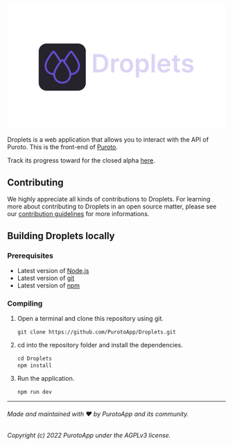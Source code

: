 <p align="center">
  <img src=".github/media/Droplets.png" alt="Readme logo"/>
</p>

Droplets is a web application that allows you to interact with the API of Puroto. This is the front-end of [Puroto](https://puroto.net).

Track its progress toward for the closed alpha [here](https://github.com/PurotoApp/Droplets/milestone/1).

## Contributing

We highly appreciate all kinds of contributions to Droplets. For learning more about contributing to Droplets in an open source matter, please see our [contribution guidelines](https://github.com/PurotoApp/Droplets/blob/master/.github/CONTRIBUTING.md) for more informations.

## Building Droplets locally

### Prerequisites

- Latest version of [Node.js](https://nodejs.org/)
- Latest version of [git](https://git-scm.com/)
- Latest version of [npm](https://www.npmjs.com/)

### Compiling

1. Open a terminal and clone this repository using git.
   ```
   git clone https://github.com/PurotoApp/Droplets.git
   ```
2. cd into the repository folder and install the dependencies.
   ```
   cd Droplets
   npm install
   ```
3. Run the application.
   ```
   npm run dev
   ```

---

###### Made and maintained with ❤ by PurotoApp and its community.

###### Copyright (c) 2022 PurotoApp under the AGPLv3 license.
